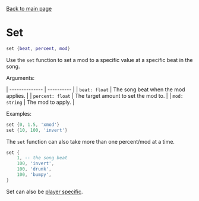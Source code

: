 [Back to main page](..)
# Set
```lua
set {beat, percent, mod}
```
Use the `set` function to set a mod to a specific value at a specific beat in the song.

Arguments:

| -------------- | ---------- |
| `beat: float` | The song beat when the mod applies. |
| `percent: float` | The target amount to set the mod to. |
| `mod: string` | The mod to apply. |

Examples:
```lua
set {0, 1.5, 'xmod'}
set {10, 100, 'invert'}
```

The `set` function can also take more than one percent/mod at a time.
```lua
set {
	1, -- the song beat
	100, 'invert',
	100, 'drunk',
	100, 'bumpy',
}
```
Set can also be [player specific](players.md).
